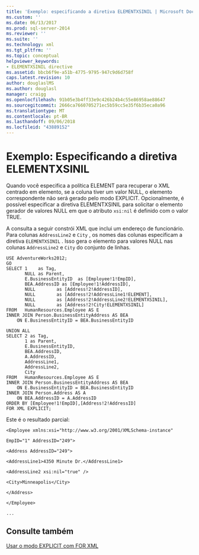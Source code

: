 ```yaml
---
title: 'Exemplo: especificando a diretiva ELEMENTXSINIL | Microsoft Docs'
ms.custom: ''
ms.date: 06/13/2017
ms.prod: sql-server-2014
ms.reviewer: ''
ms.suite: ''
ms.technology: xml
ms.tgt_pltfrm: ''
ms.topic: conceptual
helpviewer_keywords:
- ELEMENTXSINIL directive
ms.assetid: bbcb6f9e-a51b-4775-9795-947c9d6d758f
caps.latest.revision: 10
author: douglaslMS
ms.author: douglasl
manager: craigg
ms.openlocfilehash: 91b05e3b4ff33e9c426b24b4c55e86958ae88647
ms.sourcegitcommit: 2666ca7660705271ec5b59cc5e35f6b35eca0a96
ms.translationtype: MT
ms.contentlocale: pt-BR
ms.lasthandoff: 09/06/2018
ms.locfileid: "43889152"
---
```

# <a name="example-specifying-the-elementxsinil-directive"></a>Exemplo: Especificando a diretiva ELEMENTXSINIL
  Quando você especifica a política ELEMENT para recuperar o XML centrado em elemento, se a coluna tiver um valor NULL, o elemento correspondente não será gerado pelo modo EXPLICIT. Opcionalmente, é possível especificar a diretiva ELEMENTXSINIL para solicitar o elemento gerador de valores NULL em que o atributo `xsi:nil` é definido com o valor TRUE.  
  
 A consulta a seguir constrói XML que inclui um endereço de funcionário. Para colunas `AddressLine2` e `City` , os nomes das colunas especificam a diretiva `ELEMENTXSINIL` . Isso gera o elemento para valores NULL nas colunas `AddressLine2` e `City` do conjunto de linhas.  
  
```  
USE AdventureWorks2012;  
GO  
SELECT 1    as Tag,  
       NULL as Parent,  
       E.BusinessEntityID  as [Employee!1!EmpID],  
       BEA.AddressID as [Employee!1!AddressID],  
       NULL        as [Address!2!AddressID],  
       NULL        as [Address!2!AddressLine1!ELEMENT],  
       NULL        as [Address!2!AddressLine2!ELEMENTXSINIL],  
       NULL        as [Address!2!City!ELEMENTXSINIL]  
FROM   HumanResources.Employee AS E  
INNER JOIN Person.BusinessEntityAddress AS BEA  
    ON E.BusinessEntityID = BEA.BusinessEntityID  
  
UNION ALL  
SELECT 2 as Tag,  
       1 as Parent,  
       E.BusinessEntityID,  
       BEA.AddressID,  
       A.AddressID,  
       AddressLine1,   
       AddressLine2,  
       City   
FROM   HumanResources.Employee AS E  
INNER JOIN Person.BusinessEntityAddress AS BEA  
    ON E.BusinessEntityID = BEA.BusinessEntityID  
INNER JOIN Person.Address AS A  
    ON BEA.AddressID = A.AddressID  
ORDER BY [Employee!1!EmpID],[Address!2!AddressID]  
FOR XML EXPLICIT;  
```  
  
 Este é o resultado parcial:  
  
 `<Employee xmlns:xsi="http://www.w3.org/2001/XMLSchema-instance"`  
  
 `EmpID="1" AddressID="249">`  
  
 `<Address AddressID="249">`  
  
 `<AddressLine1>4350 Minute Dr.</AddressLine1>`  
  
 `<AddressLine2 xsi:nil="true" />`  
  
 `<City>Minneapolis</City>`  
  
 `</Address>`  
  
 `</Employee>`  
  
 `...`  
  
## <a name="see-also"></a>Consulte também  
 [Usar o modo EXPLICIT com FOR XML](use-explicit-mode-with-for-xml.md)  
  
  
